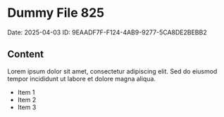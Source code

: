 # Dummy File 825

Date: 2025-04-03
ID: 9EAADF7F-F124-4AB9-9277-5CA8DE2BEBB2

## Content

Lorem ipsum dolor sit amet, consectetur adipiscing elit.
Sed do eiusmod tempor incididunt ut labore et dolore magna aliqua.

* Item 1
* Item 2
* Item 3

